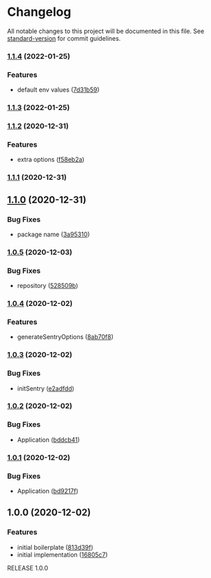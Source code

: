 # Changelog

All notable changes to this project will be documented in this file. See [standard-version](https://github.com/conventional-changelog/standard-version) for commit guidelines.

### [1.1.4](https://github.com/stijlbreuk/standard-sentry-setup/compare/v1.1.3...v1.1.4) (2022-01-25)


### Features

* default env values ([7d31b59](https://github.com/stijlbreuk/standard-sentry-setup/commit/7d31b5970974c8429c159504f458ba6a8a720d34))

### [1.1.3](https://github.com/stijlbreuk/standard-sentry-setup/compare/v1.1.2...v1.1.3) (2022-01-25)

### [1.1.2](https://github.com/stijlbreuk/standard-sentry-setup/compare/v1.1.1...v1.1.2) (2020-12-31)


### Features

* extra options ([f58eb2a](https://github.com/stijlbreuk/standard-sentry-setup/commit/f58eb2ac823d25dfd841b9dfaf3c4cd127a99eac))

### [1.1.1](https://github.com/stijlbreuk/standard-sentry-setup/compare/v1.1.0...v1.1.1) (2020-12-31)

## [1.1.0](https://github.com/stijlbreuk/standard-sentry-setup/compare/v1.0.5...v1.1.0) (2020-12-31)


### Bug Fixes

* package name ([3a95310](https://github.com/stijlbreuk/standard-sentry-setup/commit/3a95310ade7da53039c9e7776a78c5b60f6fccfe))

### [1.0.5](https://github.com/sajjad-shirazy/standard-sentry-setup/compare/v1.0.4...v1.0.5) (2020-12-03)


### Bug Fixes

* repository ([528509b](https://github.com/sajjad-shirazy/standard-sentry-setup/commit/528509b3541160cd4b7f27d2e69c9399bb1bba20))

### [1.0.4](https://github.com/nestjsplus/nestjs-package-starter/compare/v1.0.3...v1.0.4) (2020-12-02)


### Features

* generateSentryOptions ([8ab70f8](https://github.com/nestjsplus/nestjs-package-starter/commit/8ab70f8a1829ec9ba446dda5948163c78723af7b))

### [1.0.3](https://github.com/nestjsplus/nestjs-package-starter/compare/v1.0.2...v1.0.3) (2020-12-02)


### Bug Fixes

* initSentry ([e2adfdd](https://github.com/nestjsplus/nestjs-package-starter/commit/e2adfdd1d0dc5d3e03bfb2a8bd60ea2c242d448d))

### [1.0.2](https://github.com/nestjsplus/nestjs-package-starter/compare/v1.0.1...v1.0.2) (2020-12-02)


### Bug Fixes

* Application ([bddcb41](https://github.com/nestjsplus/nestjs-package-starter/commit/bddcb414297b83b0fec44b0f08278b67efa2987c))

### [1.0.1](https://github.com/nestjsplus/nestjs-package-starter/compare/v1.0.0...v1.0.1) (2020-12-02)


### Bug Fixes

* Application ([bd9217f](https://github.com/nestjsplus/nestjs-package-starter/commit/bd9217fe125058ea0b77e71077469c494f9e8dfa))

## 1.0.0 (2020-12-02)


### Features

* initial boilerplate ([813d39f](https://github.com/nestjsplus/nestjs-package-starter/commit/813d39f0f7193d4d393e3944ebc28a317dbede2a))
* initial implementation ([16805c7](https://github.com/nestjsplus/nestjs-package-starter/commit/16805c7e837c5e90479492e89f41e62f8493d7db))

RELEASE 1.0.0
